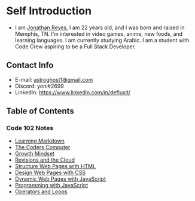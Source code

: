 # Self Introduction
* I am [Jonathan Reyes](https://github.com/Defluxit/), I am 22 years old, and I was born and raised in Memphis, TN.  I’m interested in video games, anime, new foods, and learning languages. I am currently studying Arabic. I am a student with Code Crew aspiring to be a Full Stack Developer.

## Contact Info
* E-mail: astroghost1@gmail.com
* Discord: yoni#2699
* LinkedIn: https://www.linkedin.com/in/defluxit/

## Table of Contents
### Code 102 Notes
* [Learning Markdown](https://defluxit.github.io/reading-notes/102/learning-markdown)
* [The Coders Computer](https://defluxit.github.io/reading-notes/102/the-coders-computer)
* [Growth Mindset](https://defluxit.github.io/reading-notes/102/growth-mindset)
* [Revisions and the Cloud](https://defluxit.github.io/reading-notes/102/revisions-and-the-cloud)
* [Structure Web Pages with HTML](https://defluxit.github.io/reading-notes/102/structuring-web-pages-with-html)
* [Design Web Pages with CSS](https://defluxit.github.io/reading-notes/102/design-web-pages-with-css)
* [Dynamic Web Pages with JavaScript](https://defluxit.github.io/reading-notes/102/dynamic-web-pages-with-javascript)
* [Programming with JavaScript](https://defluxit.github.io/reading-notes/102/programming-with-javascript)
* [Operators and Loops](https://defluxit.github.io/reading-notes/102/operators-and-loops)
